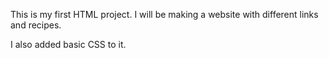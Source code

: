 This is my first HTML project.
I will be making a website with different links and recipes.

I also added basic CSS to it.
